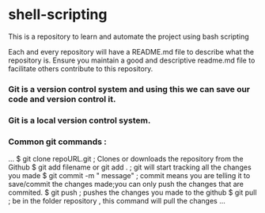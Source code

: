 # shell-scripting
This is a repository to learn and automate the project using bash scripting

Each and every repository will have a README.md file to describe what the repository is.
Ensure you maintain a good and descriptive readme.md file to facilitate others contribute to this repository.


### Git is a version control system and using this we can save our code and version control it.

### Git is a local version control system.

### Common git commands  :

...
$ git clone repoURL.git                ; Clones or downloads the repository from the Github
$ git add filename or git add .        ; git will start tracking all the changes you made
$ git commit -m " message"             ; commit means you are telling it to save/commit the changes made;you can  only push the changes that are commited.
$ git push                             ; pushes the changes you made to the github
$ git pull                             ; be in the folder repository , this command will pull the changes
...